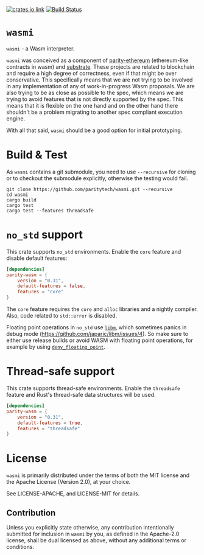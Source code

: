 [![crates.io link](https://img.shields.io/crates/v/wasmi.svg)](https://crates.io/crates/wasmi)
[![Build Status](https://travis-ci.org/paritytech/wasmi.svg?branch=master)](https://travis-ci.org/paritytech/wasmi)

# `wasmi`

`wasmi` - a Wasm interpreter.

`wasmi` was conceived as a component of [parity-ethereum](https://github.com/paritytech/parity-ethereum) (ethereum-like contracts in wasm) and [substrate](https://github.com/paritytech/substrate). These projects are related to blockchain and require a high degree of correctness, even if that might be over conservative. This specifically means that we are not trying to be involved in any implementation of any of work-in-progress Wasm proposals. We are also trying to be as close as possible to the spec, which means we are trying to avoid features that is not directly supported by the spec. This means that it is flexible on the one hand and on the other hand there shouldn't be a problem migrating to another spec compliant execution engine.

With all that said, `wasmi` should be a good option for initial prototyping.

# Build & Test

As `wasmi` contains a git submodule, you need to use `--recursive` for cloning or to checkout the submodule explicitly, otherwise the testing would fail.

```
git clone https://github.com/paritytech/wasmi.git --recursive
cd wasmi
cargo build
cargo test
cargo test --features threadsafe
```

# `no_std` support

This crate supports `no_std` environments.
Enable the `core` feature and disable default features:
```toml
[dependencies]
parity-wasm = {
	version = "0.31",
	default-features = false,
	features = "core"
}
```

The `core` feature requires the `core` and `alloc` libraries and a nightly compiler.
Also, code related to `std::error` is disabled.

Floating point operations in `no_std` use [`libm`](https://crates.io/crates/libm), which sometimes panics in debug mode (https://github.com/japaric/libm/issues/4).
So make sure to either use release builds or avoid WASM with floating point operations, for example by using [`deny_floating_point`](https://docs.rs/wasmi/0.4.0/wasmi/struct.Module.html#method.deny_floating_point).

# Thread-safe support

This crate supports thread-safe environments.
Enable the `threadsafe` feature and Rust's thread-safe data structures will be used.
```toml
[dependencies]
parity-wasm = {
	version = "0.31",
	default-features = true,
	features = "threadsafe"
}
```

# License

`wasmi` is primarily distributed under the terms of both the MIT
license and the Apache License (Version 2.0), at your choice.

See LICENSE-APACHE, and LICENSE-MIT for details.

## Contribution

Unless you explicitly state otherwise, any contribution intentionally submitted
for inclusion in `wasmi` by you, as defined in the Apache-2.0 license, shall be
dual licensed as above, without any additional terms or conditions.
